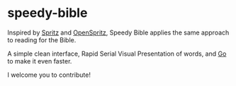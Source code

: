 speedy-bible
============

Inspired by [Spritz](http://www.spritzinc.com) and [OpenSpritz](http://github.com/miserlou/openspritz), Speedy Bible applies the same approach to reading for the Bible.

A simple clean interface, Rapid Serial Visual Presentation of words, and [Go](http://www.golang.org) to make it even faster.

I welcome you to contribute!
